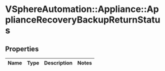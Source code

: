 # VSphereAutomation::Appliance::ApplianceRecoveryBackupReturnStatus

## Properties
Name | Type | Description | Notes
------------ | ------------- | ------------- | -------------


